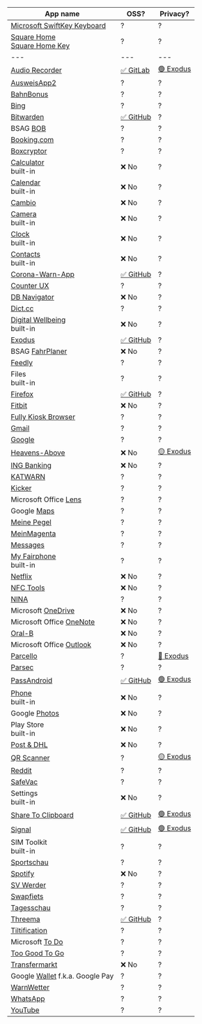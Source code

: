 | App name | OSS? | Privacy? |
|----------|------|----------|
| [Microsoft SwiftKey Keyboard](https://play.google.com/store/apps/details?id=com.touchtype.swiftkey) | ? | ? |
| [Square Home](https://play.google.com/store/apps/details?id=com.ss.squarehome2)<br>[Square Home Key](https://play.google.com/store/apps/details?id=com.ss.squarehome.key) | ? | ? |
| --- | --- | --- |
| [Audio Recorder](https://play.google.com/store/apps/details?id=com.github.axet.audiorecorder) | [✅ GitLab](https://gitlab.com/axet/android-audio-recorder) | [🟢 Exodus](https://reports.exodus-privacy.eu.org/en/reports/com.github.axet.audiorecorder/latest/) |
| [AusweisApp2](https://play.google.com/store/apps/details?id=com.governikus.ausweisapp2) | ? | ? |
| [BahnBonus](https://play.google.com/store/apps/details?id=com.deutschebahn.bahnbonus) | ? | ? |
| [Bing](https://play.google.com/store/apps/details?id=com.microsoft.bing) | ? | ? |
| [Bitwarden](https://play.google.com/store/apps/details?id=com.x8bit.bitwarden) | [✅ GitHub](https://github.com/bitwarden/mobile) | ? |
| BSAG [BOB](https://play.google.com/store/apps/details?id=com.initka.android.bobapp) | ? | ? |
| [Booking.com](https://play.google.com/store/apps/details?id=com.booking) | ? | ? | / |
| [Boxcryptor](https://play.google.com/store/apps/details?id=com.boxcryptor2.android) | ? | ? |
| [Calculator](https://play.google.com/store/apps/details?id=com.google.android.calculator)<br>built-in | ❌ No | ? |
| [Calendar](https://play.google.com/store/apps/details?id=com.google.android.calendar)<br>built-in | ❌ No | ? |
| [Cambio](https://play.google.com/store/apps/details?id=de.cambio.app) | ❌ No | ? |
| [Camera](https://play.google.com/store/apps/details?id=com.hmdglobal.app.camera)<br>built-in | ❌ No | ? | ? |
| [Clock](https://play.google.com/store/apps/details?id=com.google.android.deskclock)<br>built-in | ❌ No | ? | ? |
| [Contacts](https://play.google.com/store/apps/details?id=com.google.android.contacts)<br>built-in | ❌ No | ? | ? |
| [Corona-Warn-App](https://play.google.com/store/apps/details?id=de.rki.coronawarnapp) | [✅ GitHub](https://github.com/corona-warn-app/cwa-app-android) | ? |
| [Counter UX](https://play.google.com/store/apps/details?id=ru.uxapps.counter) | ? | ? |
| [DB Navigator](https://play.google.com/store/apps/details?id=de.hafas.android.db) | ❌ No | ? |
| [Dict.cc](https://play.google.com/store/apps/details?id=cc.dict.dictcc) | ? | ? |
| [Digital Wellbeing](https://play.google.com/store/apps/details?id=com.google.android.apps.wellbeing)<br>built-in | ❌ No | ? |
| [Exodus](https://play.google.com/store/apps/details?id=org.eu.exodus_privacy.exodusprivacy) | [✅ GitHub](https://github.com/Exodus-Privacy/exodus-android-app) | ? |
| BSAG [FahrPlaner](https://play.google.com/store/apps/details?id=de.hafas.android.vbn) | ❌ No | ? |
| [Feedly](https://play.google.com/store/apps/details?id=com.devhd.feedly) | ? | ? |
| Files<br>built-in | ? | ? |
| [Firefox](https://play.google.com/store/apps/details?id=org.mozilla.firefox) | [✅ GitHub](https://github.com/mozilla-mobile/fenix) | ? |
| [Fitbit](https://play.google.com/store/apps/details?id=com.fitbit.FitbitMobile) | ❌ No | ? |
| [Fully Kiosk Browser](https://play.google.com/store/apps/details?id=de.ozerov.fully) | ? | ? |
| [Gmail](https://play.google.com/store/apps/details?id=com.google.android.gm) | ? | ? |
| [Google](https://play.google.com/store/apps/details?id=com.google.android.googlequicksearchbox) | ? | ? |
| [Heavens-Above](https://play.google.com/store/apps/details?id=com.heavens_above.viewer) | ❌ No | [🟡 Exodus](https://reports.exodus-privacy.eu.org/en/reports/com.heavens_above.viewer/latest/) |
| [ING Banking](https://play.google.com/store/apps/details?id=de.ingdiba.bankingapp) | ❌ No | ? |
| [KATWARN](https://play.google.com/store/apps/details?id=de.combirisk.katwarn) | ? | ? |
| [Kicker](https://play.google.com/store/apps/details?id=com.netbiscuits.kicker) | ? | ? |
| Microsoft Office [Lens](https://play.google.com/store/apps/details?id=com.microsoft.office.officelens) | ? | ? |
| Google [Maps](https://play.google.com/store/apps/details?id=com.google.android.apps.maps) | ? | ? |
| [Meine Pegel](https://play.google.com/store/apps/details?id=de.hochwasserzentralen.app) | ? | ? |
| [MeinMagenta](https://play.google.com/store/apps/details?id=de.telekom.android.customercenter) | ? | ? |
| [Messages](https://play.google.com/store/apps/details?id=com.google.android.apps.messaging) | ? | ? |
| [My Fairphone](https://play.google.com/store/apps/details?id=com.fairphone.myfairphone)<br>built-in | ? | ? |
| [Netflix](https://play.google.com/store/apps/details?id=com.netflix.mediaclient) | ❌ No | ? |
| [NFC Tools](https://play.google.com/store/apps/details?id=com.wakdev.wdnfc) | ❌ No | ? |
| [NINA](https://play.google.com/store/apps/details?id=de.materna.bbk.mobile.app) | ? | ? |
| Microsoft [OneDrive](https://play.google.com/store/apps/details?id=com.microsoft.skydrive) | ❌ No | ? |
| Microsoft Office [OneNote](https://play.google.com/store/apps/details?id=com.microsoft.office.onenote) | ❌ No | ? |
| [Oral-B](https://play.google.com/store/apps/details?id=com.pg.oralb.oralbapp) | ❌ No | ? |
| Microsoft Office [Outlook](https://play.google.com/store/apps/details?id=com.microsoft.office.outlook) | ❌ No | ? |
| [Parcello](https://play.google.com/store/apps/details?id=org.parcello) | ? | [🔴 Exodus](https://reports.exodus-privacy.eu.org/en/reports/org.parcello/latest/) |
| [Parsec](https://play.google.com/store/apps/details?id=tv.parsec.client) | ? | ? |
| [PassAndroid](https://play.google.com/store/apps/details?id=org.ligi.passandroid) | [✅ GitHub](https://github.com/ligi/PassAndroid) | [🟢 Exodus](https://reports.exodus-privacy.eu.org/en/reports/org.ligi.passandroid/latest/) |
| [Phone](https://play.google.com/store/apps/details?id=com.google.android.dialer)<br>built-in | ❌ No | ? |
| Google [Photos](https://play.google.com/store/apps/details?id=com.google.android.apps.photos) | ❌ No | ? |
| Play Store<br>built-in | ❌ No | ? |
| [Post & DHL](https://play.google.com/store/apps/details?id=de.dhl.paket) | ❌ No | ? |
| [QR Scanner](https://play.google.com/store/apps/details?id=com.teacapps.barcodescanner) | ? | [🟡 Exodus](https://reports.exodus-privacy.eu.org/en/reports/com.teacapps.barcodescanner/latest/) |
| [Reddit](https://play.google.com/store/apps/details?id=com.reddit.frontpage) | ? | ? |
| [SafeVac](https://play.google.com/store/apps/details?id=de.pei.safevac) | ? | ? |
| Settings<br>built-in | ❌ No | ? |
| [Share To Clipboard](https://play.google.com/store/apps/details?id=com.tengu.sharetoclipboard) | [✅ GitHub](https://github.com/tengusw/share_to_clipboard) | [🟢 Exodus](https://reports.exodus-privacy.eu.org/en/reports/com.tengu.sharetoclipboard/latest/) |
| [Signal](https://play.google.com/store/apps/details?id=org.thoughtcrime.securesms) | [✅ GitHub](https://github.com/signalapp/Signal-Android) | [🟢 Exodus](https://reports.exodus-privacy.eu.org/en/reports/org.thoughtcrime.securesms/latest/) |
| SIM Toolkit<br>built-in | ? | ? |
| [Sportschau](https://play.google.com/store/apps/details?id=de.apptelligence.sportschau.android) | ? | ? |
| [Spotify](https://play.google.com/store/apps/details?id=com.spotify.music) | ❌ No | ? |
| [SV Werder](https://play.google.com/store/apps/details?id=de.werder.werderbremen) | ? | ? |
| [Swapfiets](https://play.google.com/store/apps/details?id=com.swapfiets) | ? | ? |
| [Tagesschau](https://play.google.com/store/apps/details?id=de.tagesschau) | ? | ? |
| [Threema](https://play.google.com/store/apps/details?id=ch.threema.app) | [✅ GitHub](https://github.com/threema-ch/threema-android) | ? |
| [Tiltification](https://play.google.com/store/apps/details?id=de.uni_bremen.informatik.sonification_apps) | ? | ? |
| Microsoft [To Do](https://play.google.com/store/apps/details?id=com.microsoft.todos) | ? | ? |
| [Too Good To Go](https://play.google.com/store/apps/details?id=com.app.tgtg) | ? | ? |
| [Transfermarkt](https://play.google.com/store/apps/details?id=de.transfermarkt.v2) | ❌ No | ? |
| Google [Wallet](https://play.google.com/store/apps/details?id=com.google.android.apps.walletnfcrel) f.k.a. Google Pay | ? | ? |
| [WarnWetter](https://play.google.com/store/apps/details?id=de.dwd.warnapp) | ? | ? |
| [WhatsApp](https://play.google.com/store/apps/details?id=com.whatsapp) | ? | ? |
| [YouTube](https://play.google.com/store/apps/details?id=com.google.android.youtube) | ? | ? |
